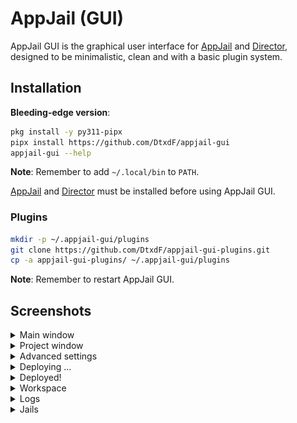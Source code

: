 # AppJail (GUI)

AppJail GUI is the graphical user interface for [AppJail](https://github.com/DtxdF/AppJail) and [Director](https://github.com/DtxdF/director), designed to be minimalistic, clean and with a basic plugin system.

## Installation

**Bleeding-edge version**:

```sh
pkg install -y py311-pipx
pipx install https://github.com/DtxdF/appjail-gui
appjail-gui --help
```

**Note**: Remember to add `~/.local/bin` to `PATH`.

[AppJail](https://appjail.readthedocs.io/en/latest/install) and [Director](https://github.com/DtxdF/director#installation) must be installed before using AppJail GUI.

### Plugins

```sh
mkdir -p ~/.appjail-gui/plugins
git clone https://github.com/DtxdF/appjail-gui-plugins.git
cp -a appjail-gui-plugins/ ~/.appjail-gui/plugins
```

**Note**: Remember to restart AppJail GUI.

## Screenshots

<details>
    <summary>Main window</summary>
    <p align="center">
        <img src="assets/img/screenshots/1.png" width="80%" height="auto" />
    </p>
</details>

<details>
    <summary>Project window</summary>
    <p align="center">
        <img src="assets/img/screenshots/2.png" width="80%" height="auto" />
    </p>
</details>

<details>
    <summary>Advanced settings</summary>
    <p align="center">
        <img src="assets/img/screenshots/3.png" width="80%" height="auto" />
    </p>
</details>

<details>
    <summary>Deploying ...</summary>
    <p align="center">
        <img src="assets/img/screenshots/4.png" width="80%" height="auto" />
    </p>
</details>

<details>
    <summary>Deployed!</summary>
    <p align="center">
        <img src="assets/img/screenshots/5.png" width="80%" height="auto" />
    </p>
</details>

<details>
    <summary>Workspace</summary>
    <p align="center">
        <img src="assets/img/screenshots/6.png" width="80%" height="auto" />
    </p>
</details>

<details>
    <summary>Logs</summary>
    <p align="center">
        <img src="assets/img/screenshots/7.png" width="80%" height="auto" />
    </p>
    <p align="center">
        <img src="assets/img/screenshots/8.png" width="80%" height="auto" />
    </p>
</details>

<details>
    <summary>Jails</summary>
    <p align="center">
        <img src="assets/img/screenshots/9.png" width="80%" height="auto" />
    </p>
    <p align="center">
        <img src="assets/img/screenshots/10.png" width="80%" height="auto" />
    </p>
</details>
